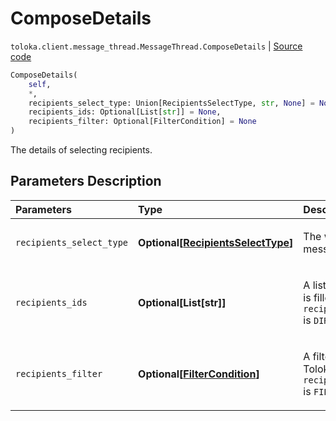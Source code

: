 # ComposeDetails
`toloka.client.message_thread.MessageThread.ComposeDetails` | [Source code](https://github.com/Toloka/toloka-kit/blob/v1.2.1/src/client/message_thread.py#L105)

```python
ComposeDetails(
    self,
    *,
    recipients_select_type: Union[RecipientsSelectType, str, None] = None,
    recipients_ids: Optional[List[str]] = None,
    recipients_filter: Optional[FilterCondition] = None
)
```

The details of selecting recipients.

## Parameters Description

| Parameters | Type | Description |
| :----------| :----| :-----------|
`recipients_select_type`|**Optional\[[RecipientsSelectType](toloka.client.message_thread.RecipientsSelectType.md)\]**|<p>The way of specifying message recipients.</p>
`recipients_ids`|**Optional\[List\[str\]\]**|<p>A list of Toloker IDs. It is filled if `recipients_select_type` is `DIRECT`.</p>
`recipients_filter`|**Optional\[[FilterCondition](toloka.client.filter.FilterCondition.md)\]**|<p>A filter for selecting Tolokers. It is set if `recipients_select_type` is `FILTER`.</p>
